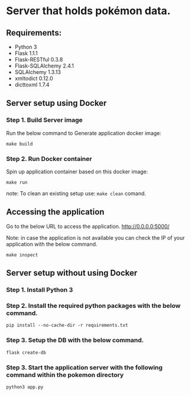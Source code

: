 # Server that holds pokémon data.

## Requirements:
* Python 3
* Flask 1.1.1
* Flask-RESTful 0.3.8
* Flask-SQLAlchemy 2.4.1
* SQLAlchemy 1.3.13
* xmltodict 0.12.0
* dicttoxml 1.7.4

## Server setup using Docker
### Step 1. Build Server image

Run the below command to Generate application docker image:

`make build`

### Step 2. Run Docker container

Spin up application container based on this docker image:

`make run`

note: To clean an existing setup use: `make clean` comand.
## Accessing the application
Go to the below URL to access the application.
http://0.0.0.0:5000/<api-endpoint>

Note: in case the application is not available you can check the IP of your application with the below command.

`make inspect`

## Server setup without using Docker
### Step 1. Install Python 3
### Step 2. Install the required python packages with the below command.

`pip install --no-cache-dir -r requirements.txt`
### Step 3. Setup the DB with the below command.

`flask create-db`
### Step 3. Start the application server with the following command within the pokemon directory

`python3 app.py`
